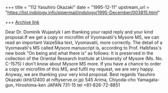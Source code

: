 +++
title = "112 Yasuhiro Okazaki"
date = "1995-12-11"
upstream_url = "https://list.indology.info/pipermail/indology/1995-December/003815.html"

+++
[Archive link](https://list.indology.info/pipermail/indology/1995-December/003815.html)

Dear Dr. Dominik Wujastyk
I am thanking your rapid reply and
your kind proposal.If we get a
copy or microfilm of Vyomavatii's
Mysore MS, we can read an important
VaizeSika text, Vyomavatii, more correctly.
The detail of a Vyomavatii's MS called
Mysore manuscript is, according to
Prof. Halbfass's new book "On being and what
there is" as follows:
It is preserved in the collection of the
Oriental Research Institute at University
of Mysore (Ms. No. C-1575)
I don't know about Mysore MS more. If you
have a chance to order a copy or microfilm of
this MS, and fulfil my request, we are very 
happy. Anyway, we are thanking your very kind
proposal.
Best regards
Yasuhiro Okazaki (khb12400 at niftyserve.or.jp)
545 Arima, Chiyoda-cho
Yamagata-gun, Hiroshima-ken JAPAN
731-15
tel +81-826-72-8851





